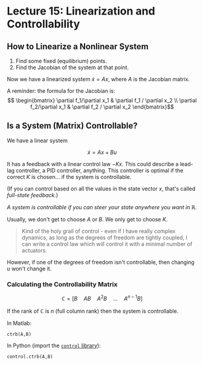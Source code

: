 # Lecture 15: Linearization and Controllability

## How to Linearize a Nonlinear System

1. Find some fixed (equilibrium) points.
2. Find the Jacobian of the system at that point.

Now we have a linearized system $\dot{x} = Ax$, where $A$ is the Jacobian matrix.

A reminder: the formula for the Jacobian is:
$$ \begin{bmatrix} \partial f_1/\partial x_1 & \partial f_1 / \partial x_2 \\
\partial f_2/\partial x_1 & \partial f_2 / \partial x_2 \end{bmatrix}$$

## Is a System (Matrix) Controllable?

We have a linear system

$$\dot{x} = Ax + Bu$$

It has a feedback with a linear control law $-Kx$. This could describe a lead-lag controller, a PID controller, anything. This controller is optimal if the correct $K$ is chosen... if the system is controllable.

(If you can control based on all the values in the state vector $x$, that's called *full-state feedback.*)

*A system is controllable if you can steer your state anywhere you want in $\mathbb{R}$.*

Usually, we don't get to choose $A$ or $B$. We only get to choose $K$.

> Kind of the holy grail of control - even if I have really complex dynamics, as long as the degrees of freedom are tightly coupled, I can write a control law which will control it with a minimal number of actuators.

However, if one of the degrees of freedom isn't controllable, then changing $u$ won't change it.

### Calculating the Controllability Matrix

$$\mathbb{C} = [B \quad AB \quad A^2B \quad ... \quad A^{n-1}B]$$

If the rank of $\mathbb{C}$ is $n$ (full column rank) then the system is controllable.

In Matlab:

    ctrb(A,B)

In Python (import the [`control` library](https://python-control.readthedocs.io/en/0.8.1/generated/control.ctrb.html)):

    control.ctrb(A,B)


